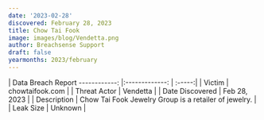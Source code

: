 ```yaml
---
date: '2023-02-28'
discovered: February 28, 2023
title: Chow Tai Fook
image: images/blog/Vendetta.png
author: Breachsense Support
draft: false
yearmonths: 2023/february
---
```



| Data Breach Report
------------:     |:-------------:    | :-----:|
| Victim      | chowtaifook.com      | 
| Threat Actor      | Vendetta      | 
| Date Discovered      | Feb 28, 2023      | 
| Description      | Chow Tai Fook Jewelry Group is a retailer of jewelry.      | 
| Leak Size      | Unknown      | 


